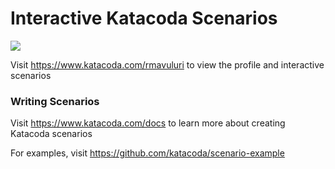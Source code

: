 # Interactive Katacoda Scenarios

[![](http://shields.katacoda.com/katacoda/rmavuluri/count.svg)](https://www.katacoda.com/rmavuluri "Get your profile on Katacoda.com")

Visit https://www.katacoda.com/rmavuluri to view the profile and interactive scenarios

### Writing Scenarios
Visit https://www.katacoda.com/docs to learn more about creating Katacoda scenarios

For examples, visit https://github.com/katacoda/scenario-example
